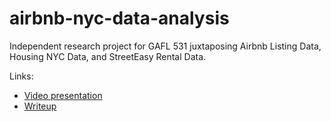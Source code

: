 # airbnb-nyc-data-analysis

Independent research project for GAFL 531 juxtaposing Airbnb Listing Data, Housing NYC Data, and StreetEasy Rental Data.

Links:

- [Video presentation](https://www.youtube.com/watch?v=Sup5ZvQdth8)
- [Writeup](https://github.com/cacabo/airbnb-nyc-data-analysis/blob/master/latex/writeup.pdf)
